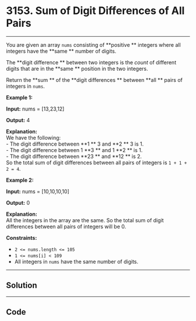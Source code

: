 # 3153. Sum of Digit Differences of All Pairs

---

You are given an array `nums` consisting of **positive ** integers where all integers have the **same ** number of digits.

The **digit difference ** between two integers is the _count_ of different digits that are in the **same ** position in the two integers.

Return the **sum ** of the **digit differences ** between **all ** pairs of integers in `nums`.

 

**Example 1:**

**Input:** nums = [13,23,12]

**Output:** 4

**Explanation:**  
We have the following:  
\- The digit difference between **1 ** 3 and **2 ** 3 is 1.  
\- The digit difference between 1 **3 ** and 1 **2 ** is 1.  
\- The digit difference between **23 ** and **12 ** is 2.  
So the total sum of digit differences between all pairs of integers is `1 + 1 + 2 = 4`.

**Example 2:**

**Input:** nums = [10,10,10,10]

**Output:** 0

**Explanation:**  
All the integers in the array are the same. So the total sum of digit differences between all pairs of integers will be 0.

 

**Constraints:**

  * `2 <= nums.length <= 105`
  * `1 <= nums[i] < 109`
  * All integers in `nums` have the same number of digits.

---

## Solution



---

## Code
```python


```